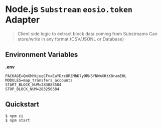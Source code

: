 # Node.js `Substream` `eosio.token` Adapter

> Client side logic to extract block data coming from Substreams
> Can store/write in any format (CSV/JSONL or Database)

## Environment Variables

**.env**

```env
PACKAGE=QmXhHkjuqCFvxEaYDrcURZMhD7y9RNSfNWmXHtX8ramEHL
MODULES=map_transfers_accounts
START_BLOCK_NUM=283083584
STOP_BLOCK_NUM=283256384
```

## Quickstart

```bash
$ npm ci
$ npm start
```